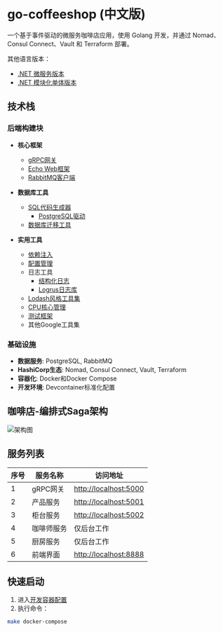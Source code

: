 # go-coffeeshop (中文版)

一个基于事件驱动的微服务咖啡店应用，使用 Golang 开发，并通过 Nomad、Consul Connect、Vault 和 Terraform 部署。

其他语言版本：
- [.NET 微服务版本](https://github.com/thangchung/coffeeshop-on-nomad)
- [.NET 模块化单体版本](https://github.com/thangchung/coffeeshop-modular)

## 技术栈

### 后端构建块
- **核心框架**
  - [gRPC网关](https://github.com/grpc-ecosystem/grpc-gateway)
  - [Echo Web框架](https://github.com/labstack/echo)
  - [RabbitMQ客户端](https://github.com/rabbitmq/amqp091-go)
  
- **数据库工具**
  - [SQL代码生成器](https://github.com/kyleconroy/sqlc)
    - [PostgreSQL驱动](github.com/lib/pq)
  - [数据库迁移工具](https://github.com/golang-migrate/migrate)

- **实用工具**
  - [依赖注入](github.com/google/wire)
  - [配置管理](https://github.com/ilyakaznacheev/cleanenv)
  - 日志工具
    - [结构化日志](golang.org/x/exp/slog)
    - [Logrus日志库](https://github.com/sirupsen/logrus)
  - [Lodash风格工具集](https://github.com/samber/lo)
  - [CPU核心管理](go.uber.org/automaxprocs/maxprocs)
  - [测试框架](github.com/stretchr/testify)
  - 其他Google工具集

### 基础设施
- **数据服务**: PostgreSQL, RabbitMQ
- **HashiCorp生态**: Nomad, Consul Connect, Vault, Terraform
- **容器化**: Docker和Docker Compose
- **开发环境**: Devcontainer标准化配置

## 咖啡店-编排式Saga架构

![架构图](docs/coffeeshop.svg)

## 服务列表

序号 | 服务名称 | 访问地址
--- | --- | ---
1 | gRPC网关 | [http://localhost:5000](http://localhost:5000) 
2 | 产品服务 | [http://localhost:5001](http://localhost:5001)
3 | 柜台服务 | [http://localhost:5002](http://localhost:5002)
4 | 咖啡师服务 | 仅后台工作
5 | 厨房服务 | 仅后台工作 
6 | 前端界面 | [http://localhost:8888](http://localhost:8888)

## 快速启动

1. 进入[开发容器配置](https://code.visualstudio.com/docs/devcontainers/containers)
2. 执行命令：
```bash
make docker-compose
```
